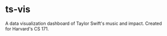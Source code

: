 # ts-vis
A data visualization dashboard of Taylor Swift's music and impact. Created for Harvard's CS 171.
